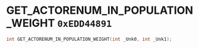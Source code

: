 # GET_ACTORENUM_IN_POPULATION_WEIGHT `0xEDD44891`

```cpp
int GET_ACTORENUM_IN_POPULATION_WEIGHT(int _Unk0, int _Unk1);
```